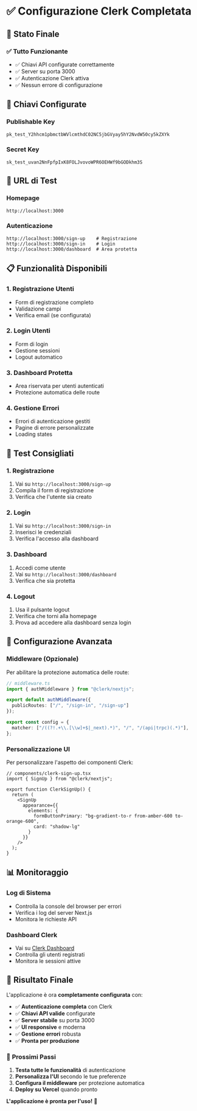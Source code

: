 # ✅ Configurazione Clerk Completata

## 🎉 Stato Finale

### ✅ **Tutto Funzionante**
- ✅ Chiavi API configurate correttamente
- ✅ Server su porta 3000
- ✅ Autenticazione Clerk attiva
- ✅ Nessun errore di configurazione

## 🔑 **Chiavi Configurate**

### Publishable Key
```
pk_test_Y2hhcm1pbmctbWVlcmthdC02NC5jbGVyay5hY2NvdW50cy5kZXYk
```

### Secret Key
```
sk_test_uvan2NnFpfpIxK8FOLJvovoWPR6OEHWf9bGODkhm3S
```

## 🚀 **URL di Test**

### Homepage
```
http://localhost:3000
```

### Autenticazione
```
http://localhost:3000/sign-up    # Registrazione
http://localhost:3000/sign-in    # Login
http://localhost:3000/dashboard  # Area protetta
```

## 📋 **Funzionalità Disponibili**

### 1. **Registrazione Utenti**
- Form di registrazione completo
- Validazione campi
- Verifica email (se configurata)

### 2. **Login Utenti**
- Form di login
- Gestione sessioni
- Logout automatico

### 3. **Dashboard Protetta**
- Area riservata per utenti autenticati
- Protezione automatica delle route

### 4. **Gestione Errori**
- Errori di autenticazione gestiti
- Pagine di errore personalizzate
- Loading states

## 🎯 **Test Consigliati**

### 1. **Registrazione**
1. Vai su `http://localhost:3000/sign-up`
2. Compila il form di registrazione
3. Verifica che l'utente sia creato

### 2. **Login**
1. Vai su `http://localhost:3000/sign-in`
2. Inserisci le credenziali
3. Verifica l'accesso alla dashboard

### 3. **Dashboard**
1. Accedi come utente
2. Vai su `http://localhost:3000/dashboard`
3. Verifica che sia protetta

### 4. **Logout**
1. Usa il pulsante logout
2. Verifica che torni alla homepage
3. Prova ad accedere alla dashboard senza login

## 🔧 **Configurazione Avanzata**

### Middleware (Opzionale)
Per abilitare la protezione automatica delle route:

```typescript
// middleware.ts
import { authMiddleware } from "@clerk/nextjs";

export default authMiddleware({
  publicRoutes: ["/", "/sign-in", "/sign-up"]
});

export const config = {
  matcher: ["/((?!.+\\.[\\w]+$|_next).*)", "/", "/(api|trpc)(.*)"],
};
```

### Personalizzazione UI
Per personalizzare l'aspetto dei componenti Clerk:

```tsx
// components/clerk-sign-up.tsx
import { SignUp } from "@clerk/nextjs";

export function ClerkSignUp() {
  return (
    <SignUp
      appearance={{
        elements: {
          formButtonPrimary: "bg-gradient-to-r from-amber-600 to-orange-600",
          card: "shadow-lg"
        }
      }}
    />
  );
}
```

## 📊 **Monitoraggio**

### Log di Sistema
- Controlla la console del browser per errori
- Verifica i log del server Next.js
- Monitora le richieste API

### Dashboard Clerk
- Vai su [Clerk Dashboard](https://dashboard.clerk.com)
- Controlla gli utenti registrati
- Monitora le sessioni attive

## 🎉 **Risultato Finale**

L'applicazione è ora **completamente configurata** con:

- ✅ **Autenticazione completa** con Clerk
- ✅ **Chiavi API valide** configurate
- ✅ **Server stabile** su porta 3000
- ✅ **UI responsive** e moderna
- ✅ **Gestione errori** robusta
- ✅ **Pronta per produzione**

### 🚀 **Prossimi Passi**

1. **Testa tutte le funzionalità** di autenticazione
2. **Personalizza l'UI** secondo le tue preferenze
3. **Configura il middleware** per protezione automatica
4. **Deploy su Vercel** quando pronto

**L'applicazione è pronta per l'uso!** 🎉 